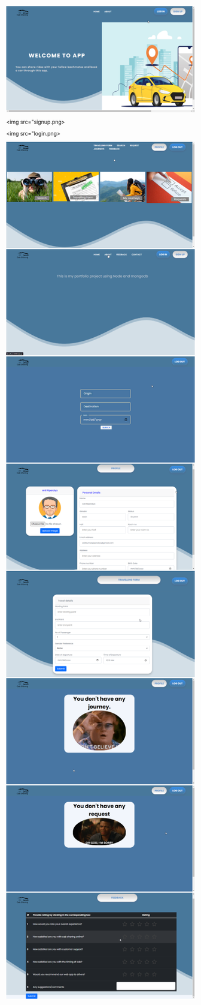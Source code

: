 <img src="Welcome.png">

<img src="signup.png>

<img src="login.png>

<img src="dashboard.png">

<img src="about.png">

<img src="search.png">

<img src="user-profile.png">

<img src="travelling-form.png">

<img src="user-journey.png">

<img src="user-requests.png">

<img src="user-feedback.png">


